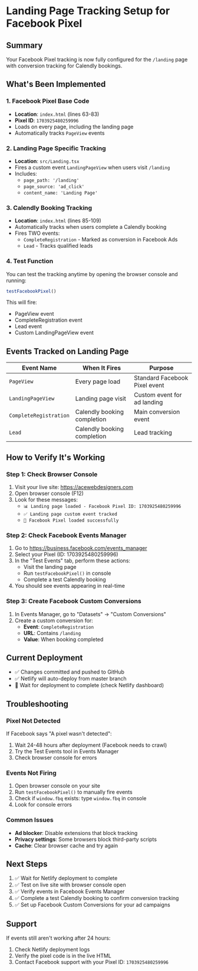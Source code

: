 # Landing Page Tracking Setup for Facebook Pixel

## Summary
Your Facebook Pixel tracking is now fully configured for the `/landing` page with conversion tracking for Calendly bookings.

## What's Been Implemented

### 1. Facebook Pixel Base Code
- **Location**: `index.html` (lines 63-83)
- **Pixel ID**: `1703925480259996`
- Loads on every page, including the landing page
- Automatically tracks `PageView` events

### 2. Landing Page Specific Tracking
- **Location**: `src/Landing.tsx`
- Fires a custom event `LandingPageView` when users visit `/landing`
- Includes:
  - `page_path: '/landing'`
  - `page_source: 'ad_click'`
  - `content_name: 'Landing Page'`

### 3. Calendly Booking Tracking
- **Location**: `index.html` (lines 85-109)
- Automatically tracks when users complete a Calendly booking
- Fires TWO events:
  - `CompleteRegistration` - Marked as conversion in Facebook Ads
  - `Lead` - Tracks qualified leads

### 4. Test Function
You can test the tracking anytime by opening the browser console and running:
```javascript
testFacebookPixel()
```

This will fire:
- PageView event
- CompleteRegistration event
- Lead event
- Custom LandingPageView event

## Events Tracked on Landing Page

| Event Name | When It Fires | Purpose |
|------------|---------------|---------|
| `PageView` | Every page load | Standard Facebook Pixel event |
| `LandingPageView` | Landing page visit | Custom event for ad landing |
| `CompleteRegistration` | Calendly booking completion | Main conversion event |
| `Lead` | Calendly booking completion | Lead tracking |

## How to Verify It's Working

### Step 1: Check Browser Console
1. Visit your live site: https://acewebdesigners.com
2. Open browser console (F12)
3. Look for these messages:
   - `📊 Landing page loaded - Facebook Pixel ID: 1703925480259996`
   - `✅ Landing page custom event tracked`
   - `🧪 Facebook Pixel loaded successfully`

### Step 2: Check Facebook Events Manager
1. Go to https://business.facebook.com/events_manager
2. Select your Pixel (ID: 1703925480259996)
3. In the "Test Events" tab, perform these actions:
   - Visit the landing page
   - Run `testFacebookPixel()` in console
   - Complete a test Calendly booking
4. You should see events appearing in real-time

### Step 3: Create Facebook Custom Conversions
1. In Events Manager, go to "Datasets" → "Custom Conversions"
2. Create a custom conversion for:
   - **Event**: `CompleteRegistration`
   - **URL**: Contains `/landing`
   - **Value**: When booking completed

## Current Deployment
- ✅ Changes committed and pushed to GitHub
- ✅ Netlify will auto-deploy from master branch
- 🔄 Wait for deployment to complete (check Netlify dashboard)

## Troubleshooting

### Pixel Not Detected
If Facebook says "A pixel wasn't detected":
1. Wait 24-48 hours after deployment (Facebook needs to crawl)
2. Try the Test Events tool in Events Manager
3. Check browser console for errors

### Events Not Firing
1. Open browser console on your site
2. Run `testFacebookPixel()` to manually fire events
3. Check if `window.fbq` exists: type `window.fbq` in console
4. Look for console errors

### Common Issues
- **Ad blocker**: Disable extensions that block tracking
- **Privacy settings**: Some browsers block third-party scripts
- **Cache**: Clear browser cache and try again

## Next Steps
1. ✅ Wait for Netlify deployment to complete
2. ✅ Test on live site with browser console open
3. ✅ Verify events in Facebook Events Manager
4. ✅ Complete a test Calendly booking to confirm conversion tracking
5. ✅ Set up Facebook Custom Conversions for your ad campaigns

## Support
If events still aren't working after 24 hours:
1. Check Netlify deployment logs
2. Verify the pixel code is in the live HTML
3. Contact Facebook support with your Pixel ID: `1703925480259996`


